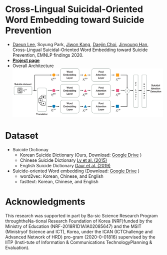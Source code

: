 # Cross-Lingual Suicidal-Oriented Word Embedding toward Suicide Prevention
- [Daeun Lee](https://sites.google.com/view/daeun-lee), Soyung Park, [Jiwon Kang](https://ji1kang.github.io/), [Daejin Choi](https://daejin-choi.github.io/), [Jinyoung Han](https://sites.google.com/site/jyhantop/), Cross-Lingual Suicidal-Oriented Word Embedding toward Suicide Prevention, EMNLP findings 2020.
- **[Project page](https://dsail-skku.github.io/Cross-Lingual-Suicidal-Embedding/)**
- Overall Architecture
![Overall Architecture](./suicide_detect.png)

# Dataset
- Suicide Dictionay
	- Korean Suicide Dictionary (Ours, Download: [Google Drive](https://drive.google.com/drive/folders/188jQDrNM28CLinFYBNiXVLdX5hebdEtf?usp=sharing) )
	- Chinese Suicide Dictionary  [Lv et al. (2015)](https://peerj.com/articles/1455/) 
	-  English Suicide Dictionary  [Gaur et al. (2019)](https://dl.acm.org/doi/pdf/10.1145/3308558.3313698) 
- Suicide-oriented Word embedding (Download: [Google Drive](https://drive.google.com/drive/folders/188jQDrNM28CLinFYBNiXVLdX5hebdEtf?usp=sharing) )
	- word2vec: Korean, Chinese, and English 
	- fasttext: Korean, Chinese, and English 

# Acknowledgments
This research was supported in part by Ba-sic Science Research Program throughtheNa-tional Research Foundation of Korea (NRF)funded by the Ministry of Education (NRF-2018R1D1A1A02085647) and the MSIT (Ministryof Science and ICT), Korea, under the ICAN (ICTChallenge and Advanced Network of HRD) pro-gram (2020-0-01816) supervised by the IITP (Insti-tute of Information & Communications TechnologyPlanning & Evaluation).
